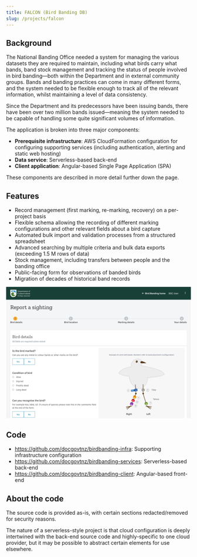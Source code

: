 ```yaml
---
title: FALCON (Bird Banding DB)
slug: /projects/falcon
---
```


## Background

The National Banding Office needed a system for managing the various datasets they are required to maintain, including what birds carry what bands, band stock management and tracking the status of people involved in bird banding—both within the Department and in external community groups. Bands and banding practices can come in many different forms, and the system needed to be flexible enough to track all of the relevant information, whilst maintaining a level of data consistency.

Since the Department and its predecessors have been issuing bands, there have been over two million bands issued—meaning the system needed to be capable of handling some quite significant volumes of information.

The application is broken into three major components:
* **Prerequisite infrastructure**: AWS CloudFormation configuration for configuring supporting services (including authentication, alerting and static web hosting)
* **Data service**: Serverless-based back-end
* **Client application**: Angular-based Single Page Application (SPA)

These components are described in more detail further down the page.

## Features

* Record management (first marking, re-marking, recovery) on a per-project basis
* Flexible schema allowing the recording of different marking configurations and other relevant fields about a bird capture
* Automated bulk import and validation processes from a structured spreadsheet
* Advanced searching by multiple criteria and bulk data exports (exceeding 1.5 M rows of data)
* Stock management, including transfers between people and the banding office
* Public-facing form for observations of banded birds
* Migration of decades of historical band records

![FALCON in action, showing the bird sighting report page](./media/falcon.png)

## Code

* <https://github.com/docgovtnz/birdbanding-infra>: Supporting infrastructure configuration
* <https://github.com/docgovtnz/birdbanding-services>: Serverless-based back-end
* <https://github.com/docgovtnz/birdbanding-client>: Angular-based front-end

## About the code

The source code is provided as-is, with certain sections redacted/removed for security reasons.

The nature of a serverless-style project is that cloud configuration is deeply intertwined with the back-end source code and highly-specific to one cloud provider, but it may be possible to abstract certain elements for use elsewhere.